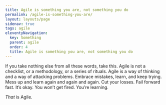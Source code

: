 ```yaml
---
title: Agile is something you are, not something you do
permalink: /agile-is-something-you-are/
layout: layouts/page
sidenav: true
tags: agile
eleventyNavigation: 
  key: Something
  parent: agile
  order: 4
  title: Agile is something you are, not something you do
---
```

If you take nothing else from all these words, take this. Agile is not a checklist, or a methodology, or a series of rituals. Agile is a way of thinking and a way of attacking problems. Embrace mistakes, learn, and keep trying. Mess up and learn again and again and again. Cut your losses. Fail forward fast. It’s okay. You won’t get fired. You’re learning.

_That_ is Agile.
